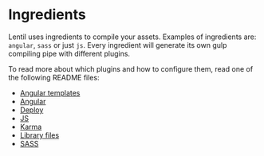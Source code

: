 # Ingredients

Lentil uses ingredients to compile your assets. Examples of ingredients are: `angular`, `sass` or just `js`. Every ingredient will generate its own gulp compiling pipe with different plugins.

To read more about which plugins and how to configure them, read one of the following README files:

* [Angular templates](ingredients/angular-templates.md)
* [Angular](ingredients/angular.md)
* [Deploy](ingredients/deploy.md)
* [JS](ingredients/js.md)
* [Karma](ingredients/karma.md)
* [Library files](ingredients/libs.md)
* [SASS](ingredients/sass.md)
